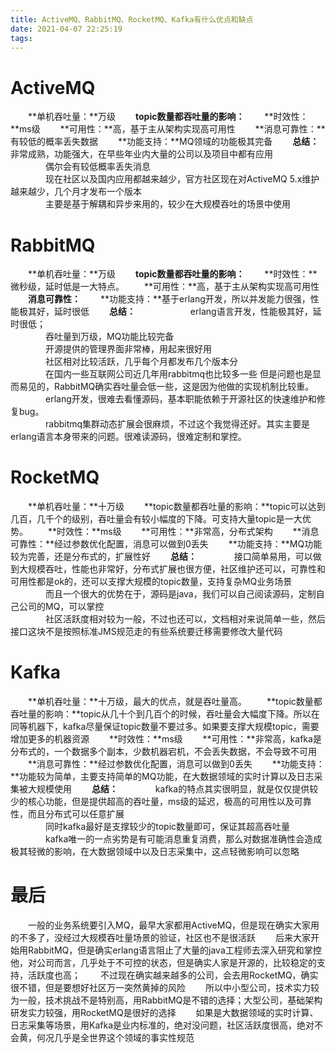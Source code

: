 ```yaml
---
title: ActiveMQ、RabbitMQ、RocketMQ、Kafka有什么优点和缺点
date: 2021-04-07 22:25:19
tags:
---
```


# ActiveMQ
　　**单机吞吐量：**万级
　　**topic数量都吞吐量的影响：**
　　**时效性：**ms级
　　**可用性：**高，基于主从架构实现高可用性
　　**消息可靠性：**有较低的概率丢失数据
　　**功能支持：**MQ领域的功能极其完备
　　**总结：**
　　　　非常成熟，功能强大，在早些年业内大量的公司以及项目中都有应用  
　　　　偶尔会有较低概率丢失消息  
　　　　现在社区以及国内应用都越来越少，官方社区现在对ActiveMQ 5.x维护越来越少，几个月才发布一个版本  
　　　　主要是基于解耦和异步来用的，较少在大规模吞吐的场景中使用

<!-- more -->
 

# RabbitMQ
　　**单机吞吐量：**万级
　　**topic数量都吞吐量的影响：**
　　**时效性：**微秒级，延时低是一大特点。
　　**可用性：**高，基于主从架构实现高可用性
　　**消息可靠性：**
　　**功能支持：**基于erlang开发，所以并发能力很强，性能极其好，延时很低
　　**总结：**　　
　　　　erlang语言开发，性能极其好，延时很低；  
　　　　吞吐量到万级，MQ功能比较完备  
　　　　开源提供的管理界面非常棒，用起来很好用  
　　　　社区相对比较活跃，几乎每个月都发布几个版本分  
　　　　在国内一些互联网公司近几年用rabbitmq也比较多一些  但是问题也是显而易见的，RabbitMQ确实吞吐量会低一些，这是因为他做的实现机制比较重。  
　　　　erlang开发，很难去看懂源码，基本职能依赖于开源社区的快速维护和修复bug。  
　　　　rabbitmq集群动态扩展会很麻烦，不过这个我觉得还好。其实主要是erlang语言本身带来的问题。很难读源码，很难定制和掌控。

# RocketMQ
　　**单机吞吐量：**十万级
　　**topic数量都吞吐量的影响：**topic可以达到几百，几千个的级别，吞吐量会有较小幅度的下降。可支持大量topic是一大优势。
　　**时效性：**ms级
　　**可用性：**非常高，分布式架构
　　**消息可靠性：**经过参数优化配置，消息可以做到0丢失
　　**功能支持：**MQ功能较为完善，还是分布式的，扩展性好
　　**总结：**
　　　　接口简单易用，可以做到大规模吞吐，性能也非常好，分布式扩展也很方便，社区维护还可以，可靠性和可用性都是ok的，还可以支撑大规模的topic数量，支持复杂MQ业务场景  
　　　　而且一个很大的优势在于，源码是java，我们可以自己阅读源码，定制自己公司的MQ，可以掌控  
　　　　社区活跃度相对较为一般，不过也还可以，文档相对来说简单一些，然后接口这块不是按照标准JMS规范走的有些系统要迁移需要修改大量代码  

# Kafka
　　**单机吞吐量：**十万级，最大的优点，就是吞吐量高。
　　**topic数量都吞吐量的影响：**topic从几十个到几百个的时候，吞吐量会大幅度下降。所以在同等机器下，kafka尽量保证topic数量不要过多。如果要支撑大规模topic，需要增加更多的机器资源
　　**时效性：**ms级
　　**可用性：**非常高，kafka是分布式的，一个数据多个副本，少数机器宕机，不会丢失数据，不会导致不可用
　　**消息可靠性：**经过参数优化配置，消息可以做到0丢失
　　**功能支持：**功能较为简单，主要支持简单的MQ功能，在大数据领域的实时计算以及日志采集被大规模使用
　　**总结：**
　　　　kafka的特点其实很明显，就是仅仅提供较少的核心功能，但是提供超高的吞吐量，ms级的延迟，极高的可用性以及可靠性，而且分布式可以任意扩展  
　　　　同时kafka最好是支撑较少的topic数量即可，保证其超高吞吐量  
　　　　kafka唯一的一点劣势是有可能消息重复消费，那么对数据准确性会造成极其轻微的影响，在大数据领域中以及日志采集中，这点轻微影响可以忽略

# **最后**
　　一般的业务系统要引入MQ，最早大家都用ActiveMQ，但是现在确实大家用的不多了，没经过大规模吞吐量场景的验证，社区也不是很活跃
　　后来大家开始用RabbitMQ，但是确实erlang语言阻止了大量的java工程师去深入研究和掌控他，对公司而言，几乎处于不可控的状态，但是确实人家是开源的，比较稳定的支持，活跃度也高；
　　不过现在确实越来越多的公司，会去用RocketMQ，确实很不错，但是要想好社区万一突然黄掉的风险
　　所以中小型公司，技术实力较为一般，技术挑战不是特别高，用RabbitMQ是不错的选择；大型公司，基础架构研发实力较强，用RocketMQ是很好的选择
　　如果是大数据领域的实时计算、日志采集等场景，用Kafka是业内标准的，绝对没问题，社区活跃度很高，绝对不会黄，何况几乎是全世界这个领域的事实性规范